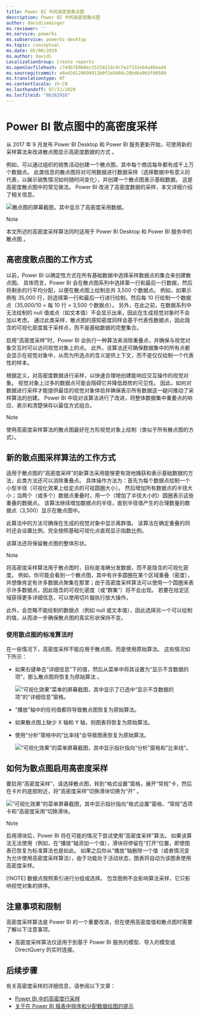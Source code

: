 ```yaml
---
title: Power BI 中的高密度散点图
description: Power BI 中的高密度散点图
author: davidiseminger
ms.reviewer: ''
ms.service: powerbi
ms.subservice: powerbi-desktop
ms.topic: conceptual
ms.date: 05/08/2019
ms.author: davidi
LocalizationGroup: Create reports
ms.openlocfilehash: c744b7b9b0ec15258214c9c7e27332eb4a49ead4
ms.sourcegitcommit: e8ed3d120699911b0f2e508dc20bd6a9b5f00580
ms.translationtype: HT
ms.contentlocale: zh-CN
ms.lasthandoff: 07/11/2020
ms.locfileid: "86262916"
---
```

# <a name="high-density-sampling-in-power-bi-scatter-charts"></a>Power BI 散点图中的高密度采样
从 2017 年 9 月发布 Power BI Desktop 和 Power BI 服务更新开始，可使用新的采样算法来改进散点图显示高密度数据的方式 。

例如，可以通过组织的销售活动创建一个散点图，其中每个商店每年都有成千上万个数据点。 此类信息的散点图将对可用数据进行数据采样（选择数据中有意义的代表，以展示销售情况如何随时间变化），并创建一个散点图表示基础数据。 这是高密度散点图中的常见做法。 Power BI 改进了高密度数据的采样，本文详细介绍了相关信息。

![散点图的屏幕截图，其中显示了高密度采用数据。](media/desktop-high-density-scatter-charts/high-density-scatter-charts_01.png)

> [!NOTE]
> 本文所述的高密度采样算法同时适用于 Power BI Desktop 和 Power BI 服务中的散点图  。
> 
> 

## <a name="how-high-density-scatter-charts-work"></a>高密度散点图的工作方式
以前，Power BI 以确定性方式在所有基础数据中选择采样数据点的集合来创建散点图。 具体而言，Power BI 会在散点图系列中选择第一行和最后一行数据，然后将剩余的行平均分配，以便在散点图上绘制总共 3,500 个数据点。 例如，如果示例有 35,000 行，则选择第一行和最后一行进行绘制，然后每 10 行绘制一个数据点（35,000/10 = 每 10 行 = 3,500 个数据点）。 另外，在此之前，在数据系列中无法绘制的 null 值或点（如文本值）不会显示出来，因此在生成视觉对象时不会加以考虑。 通过此类采样，散点图的感知密度同样会基于代表性数据点，因此隐含的可视化密度属于采样点，而不是基础数据的完整集合。

启用“高密度采样”时，Power BI 会执行一种算法来消除重叠点，并确保与视觉对象交互时可以访问视觉对象上的点。 此外，该算法还可确保数据集中的所有点都会显示在视觉对象中，从而为所选点的含义提供上下文，而不是仅仅绘制一个代表性的样本。

根据定义，对高密度数据进行采样，以快速合理地创建能响应交互操作的视觉对象。 视觉对象上过多的数据点可能会阻碍它并降低趋势的可见性。 因此，如何对数据进行采样才能提供最佳的视觉对象体验并确保表示所有数据这一疑问推动了采样算法的创建。 Power BI 中现对该算法进行了改进，将整体数据集中重要点的响应、表示和清楚保存以最佳方式组合。

> [!NOTE]
> 使用高密度采样算法的散点图最好在方形视觉对象上绘制（类似于所有散点图的方式）。
> 
> 

## <a name="how-the-new-scatter-chart-sampling-algorithm-works"></a>新的散点图采样算法的工作方式
适用于散点图的“高密度采样”的新算法采用能够更有效地捕获和表示基础数据的方法，此类方法还可以消除重叠点。 具体操作方法为：首先为每个数据点绘制一个小型半径（可视化效果上给定点的可视圆圈大小）。 然后增加所有数据点的半径大小；当两个（或多个）数据点重叠时，用一个（增加了半径大小的）圆圈表示这些重叠的数据点。 该算法继续增加数据点的半径，直到半径值产生的合理数量的数据点（3,500）显示在散点图中。

此算法中的方法可确保在生成的视觉对象中显示离群值。 该算法在确定重叠的同时还会设置比例，完全按照基础可视化点直观显示指数比例。

该算法还将保留散点图的整体形状。

> [!NOTE]
> 将高密度采样算法用于散点图时，目标是准确分发数据，而不是隐含的可视化密度。 例如，你可能会看到一个散点图，其中有许多圆圈在某个区域重叠（密度），并想像肯定有许多数据点聚集在那里；由于高密度采样算法可以使用一个圆圈来表示许多数据点，因此隐含的可视化密度（或“群集”）将不会出现。 若要在给定区域获得更多详细信息，可以使用切片器执行放大操作。
> 
> 

此外，会忽略不能绘制的数据点（例如 null 或文本值），因此选择另一个可以绘制的值，从而进一步确保散点图的真实形状保持不变。

### <a name="when-the-standard-algorithm-for-scatter-charts-is-used"></a>使用散点图的标准算法时
在一些情况下，高密度采样不能应用于散点图，而是使用原始算法。 这些情况如下所示：

* 如果右键单击“详细信息”下的值，然后从菜单中将其设置为“显示不含数据的项”，那么散点图将恢复为原始算法 。
  
  ![“可视化效果”菜单的屏幕截图，其中显示了已选中“显示不含数据的项”的“详细信息”窗格。](media/desktop-high-density-scatter-charts/high-density-scatter-charts_02.png)
* “播放”轴中的任何值都将导致散点图恢复为原始算法。
* 如果散点图上缺少 X 轴和 Y 轴，则图表将恢复为原始算法。
* 使用“分析”窗格中的“比率线”会导致图表恢复为原始算法。
  
  ![“可视化效果”的菜单屏幕截图，其中显示指针指向“分析”窗格和“比率线”。](media/desktop-high-density-scatter-charts/high-density-scatter-charts_03.png)

## <a name="how-to-turn-on-high-density-sampling-for-a-scatter-chart"></a>如何为散点图启用高密度采样
要启用“高密度采样”，请选择散点图，转到“格式设置”窗格，展开“常规”卡，然后在卡片的底部附近，将“高密度采样”切换滑块切换为“开”    。

![“可视化效果”的菜单屏幕截图，其中显示指针指向“格式设置”窗格、“常规”选项卡和“高密度采用”切换滑块。](media/desktop-high-density-scatter-charts/high-density-scatter-charts_04.png)

> [!NOTE]
> 启用滑块后，Power BI 将在可能的情况下尝试使用“高密度采样”算法。 如果该算法无法使用（例如，在“播放”轴添加一个值），滑块将停留在“打开”位置，即使图表已恢复为标准算法也是如此。 如果之后你从“播放”轴删除一个值（或者情况变为允许使用高密度采样算法），由于功能处于活动状态，图表将自动为该图表使用高密度采样。
> 
> [!NOTE]
> 数据点按照索引进行分组或选择。 包含图例不会影响算法采样，它只影响视觉对象的排序。
> 
> 

## <a name="considerations-and-limitations"></a>注意事项和限制
高密度采样算法是 Power BI 的一个重要改进，但在使用高密度值和散点图时需要了解以下注意事项。

* 高密度采样算法仅适用于到基于 Power BI 服务的模型、导入的模型或 DirectQuery 的实时连接。

## <a name="next-steps"></a>后续步骤

有关高密度采样的详细信息，请参阅以下文章：

* [Power BI 中的高密度行采样](desktop-high-density-sampling.md)
* [关于在 Power BI 报表中排序和分配数据绘图的提示](../guidance/report-tips-sort-distribute-data-plots.md)
